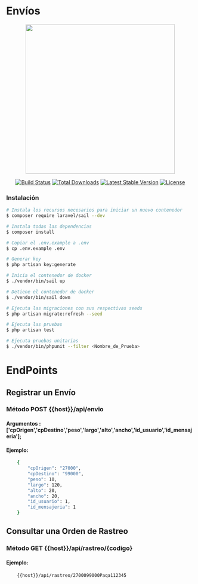 # Envíos

<p align="center"><a href="https://laravel.com" target="_blank"><img src="https://raw.githubusercontent.com/laravel/art/master/logo-lockup/5%20SVG/2%20CMYK/1%20Full%20Color/laravel-logolockup-cmyk-red.svg" width="400"></a></p>

<p align="center">
<a href="https://travis-ci.org/laravel/framework"><img src="https://travis-ci.org/laravel/framework.svg" alt="Build Status"></a>
<a href="https://packagist.org/packages/laravel/framework"><img src="https://img.shields.io/packagist/dt/laravel/framework" alt="Total Downloads"></a>
<a href="https://packagist.org/packages/laravel/framework"><img src="https://img.shields.io/packagist/v/laravel/framework" alt="Latest Stable Version"></a>
<a href="https://packagist.org/packages/laravel/framework"><img src="https://img.shields.io/packagist/l/laravel/framework" alt="License"></a>
</p>

### Instalación
```sh
# Instala los recursos necesarios para iniciar un nuevo contenedor
$ composer require laravel/sail --dev

# Instala todas las dependencias
$ composer install

# Copiar el .env.example a .env
$ cp .env.example .env

# Generar key
$ php artisan key:generate

# Inicia el contenedor de docker
$ ./vendor/bin/sail up

# Detiene el contenedor de docker
$ ./vendor/bin/sail down

# Ejecuta las migraciones con sus respectivas seeds
$ php artisan migrate:refresh --seed

# Ejecuta las pruebas
$ php artisan test

# Ejecuta pruebas unitarias
$ ./vendor/bin/phpunit --filter <Nombre_de_Prueba>

```

# EndPoints

## Registrar un Envío
### Método POST {{host}}/api/envio
#### Argumentos : ['cpOrigen','cpDestino','peso','largo','alto','ancho','id_usuario','id_mensajeria'];
#### Ejemplo:
```sh
    {
        "cpOrigen": "27000",
        "cpDestino": "99000",
        "peso": 10,
        "largo": 120,
        "alto": 20,
        "ancho": 20,
        "id_usuario": 1,
        "id_mensajeria": 1
    }
```
## Consultar una Orden de Rastreo
### Método GET {{host}}/api/rastreo/{codigo}

#### Ejemplo:
```sh
    {{host}}/api/rastreo/2700099000Paqa112345
```